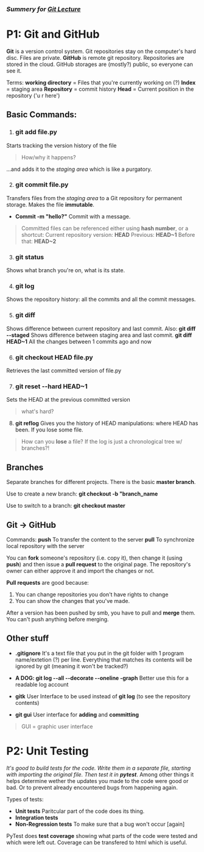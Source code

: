 
 ### *Summery for [Git Lecture](https://youtu.be/EPVwnG-n4B0)*

# P1: Git and GitHub
**Git** is a version control system. Git repositories stay on the computer's hard disc. Files are private.
**GitHub** is remote git repository. Repositories are stored in the cloud. GitHub storages are (mostly?) public, so everyone can see it.

Terms:
**working directory** = Files that you're currently working on (?)
**Index** = staging area
**Repository** = commit history
**Head** = Current position in the repository ('u r here')



## Basic Commands: 
1.  ### git add file.py
Starts tracking the version history of the file 
>How/why it happens?

...and adds it to the *staging area* which is like a purgatory.

2.  ### git commit file.py
Transfers files from the *staging area* to a Git repository for permanent storage. Makes the file **immutable**.
 - **Commit -m "hello?"**
Commit with a message.

>Committed files can be referenced either using **hash number**, or a shortcut:
Current repository version: **HEAD**
Previous: **HEAD~1** 
Before that: **HEAD~2**

3. ### git status
Shows what branch you're on, what is its state.

4.  ### git log
Shows the repository history: all the commits and all the commit messages.

5.  ### git diff
Shows difference between current repository and last commit. 
Also:
**git diff --staged**
Shows difference between  staging area and  last commit.
**git diff HEAD~1**
All the changes between 1 commits ago and now

6. ### git checkout HEAD file.py
Retrieves the last committed version of file.py

7. ### git reset --hard HEAD~1
Sets the HEAD at the previous committed version
>what's hard?

8. **git reflog**
Gives you the history of HEAD manipulations: where HEAD has been. If you lose some file.
>How can you **lose** a file? If the log is just a chronological tree w/ branches?!

## Branches

Separate branches for different projects.
There is the basic **master branch**.

Use to create a new branch:
**git checkout -b "branch_name**

Use to switch to a branch:
**git checkout master**

## Git -> GitHub

Commands:
**push**
To transfer the content to the server
**pull**
To synchronize local repository with the server

You can **fork** someone's repository (i.e. copy it),
then change it (using **push**) 
and then issue a **pull request** to the original page.
The repository's owner can either approve it and import the changes or not.

**Pull requests** are good because:
1. You can change repositories you don't have rights to change
2. You can show the changes that you've made.

After a version has been pushed by smb, you have to pull and **merge** them. You can't push anything before merging.

## Other stuff

- **.gitignore**
It's a text file that you put in the git folder with 1 program name/extetion (?) per line. Everything that matches its contents will be ignored by git (meaning it won't be tracked?)

- **A DOG: git log --all --decorate --oneline -graph**
Better use this for a readable log account

- **gitk**
User Interface to be used instead of **git log** (to see the repository contents)

- **git gui**
User interface for **adding** and **committing**
> GUI = graphic user interface


# P2: Unit Testing

*It's good to build  tests for the code. 
Write them in a separate file, starting with importing the original file. 
Then test it in **pytest***.
Among other things it helps determine wether the updates you made to the code were good or bad. Or to prevent already encountered bugs from happening again.

Types of tests:
- **Unit tests**
Paritcular part of the code does its thing.
- **Integration tests**
- **Non-Regression tests**
To make sure that a bug won't occur [again]

PyTest does **test coverage** showing what parts of the code were tested and which were left out. Coverage can be transfered to html which is useful.
<!--stackedit_data:
eyJoaXN0b3J5IjpbLTYwMjEyNjgwOV19
-->